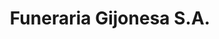 ---
title: "Funeraria Gijonesa S.A."
url: /gijon/funeraria-gijonesa-s-a/
shop: directores de funerarias
---